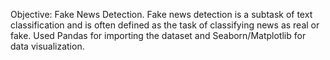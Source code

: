 Objective: Fake News Detection.
Fake news detection is a subtask of text classification and is often defined as the task of classifying news as real or fake.
Used Pandas for importing the dataset and Seaborn/Matplotlib for data visualization.
